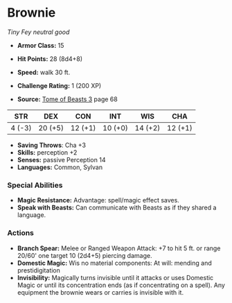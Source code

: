 # Brownie

*Tiny* *Fey* *neutral good*

- **Armor Class:** 15
- **Hit Points:** 28 (8d4+8)
- **Speed:** walk 30 ft.

- **Challenge Rating:** 1 (200 XP)
- **Source:** [Tome of Beasts 3](https://koboldpress.com/kpstore/product/tome-of-beasts-3-for-5th-edition/) page 68

| STR | DEX | CON | INT | WIS | CHA |
| --- | --- | --- | --- | --- | --- |
| 4 (-3) | 20 (+5) | 12 (+1) | 10 (+0) | 14 (+2) | 12 (+1) |

- **Saving Throws**: Cha +3
- **Skills:** perception +2
- **Senses:** passive Perception 14
- **Languages:** Common, Sylvan

### Special Abilities

- **Magic Resistance:** Advantage: spell/magic effect saves.
- **Speak with Beasts:** Can communicate with Beasts as if they shared a language.

### Actions

- **Branch Spear:** Melee or Ranged Weapon Attack: +7 to hit 5 ft. or range 20/60' one target 10 (2d4+5) piercing damage.
- **Domestic Magic:** Wis no material components: At will: mending and prestidigitation
- **Invisibility:** Magically turns invisible until it attacks or uses Domestic Magic or until its concentration ends (as if concentrating on a spell). Any equipment the brownie wears or carries is invisible with it.


